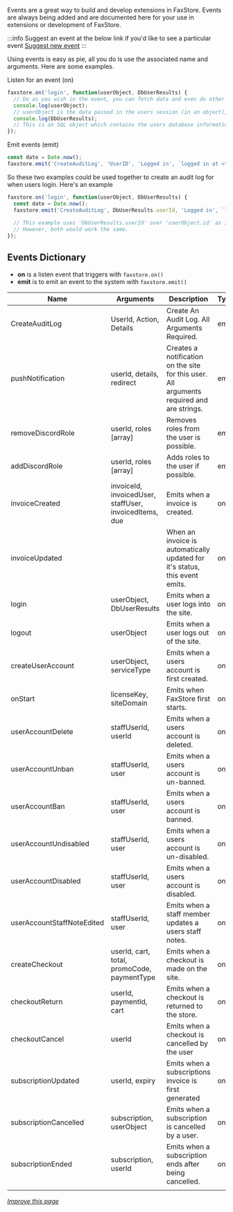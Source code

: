 Events are a great way to build and develop extensions in FaxStore. Events are always being added and are documented here for your use in extensions or development of FaxStore.

:::info
Suggest an event at the below link if you'd like to see a particular event
[Suggest new event](https://bugs.faxes.zone/projects/faxstore/add?t=feedback)
:::

Using events is easy as pie, all you do is use the associated name and arguments. Here are some examples.

Listen for an event (on)
```js
faxstore.on('login', function(userObject, DbUserResults) {
  // Do as you wish in the event, you can fetch data and even do other actions like make an automated webhook post.
  console.log(userObject);
  // userObject is the data passed in the users session (in an object), this will contain some login service data like their ID, avatar, and possibly guilds.
  console.log(DbUserResults);
  // This is an SQL object which contains the users database information.
});
```

Emit events (emit)
```js
const date = Date.now();
faxstore.emit('CreateAuditLog', 'UserID', 'Logged in', `logged in at <t:${date}>`);
```

So these two examples could be used together to create an audit log for when users login. Here's an example
```js
faxstore.on('login', function(userObject, DbUserResults) {
  const date = Date.now();
  faxstore.emit('CreateAuditLog', DbUserResults.userId, 'Logged in', `logged in at <t:${date}>`);
  
  // This example uses 'DbUserResults.userId' over 'userObject.id' as it can be more reliable and correlates to the database.
  // However, both would work the same.
});
```

## Events Dictionary

- **on** is a listen event that triggers with `faxstore.on()`
- **emit** is to emit an event to the system with `faxstore.emit()`

| Name                       | Arguments                                              | Description                                                                               | Type |
|----------------------------|--------------------------------------------------------|-------------------------------------------------------------------------------------------|------|
| CreateAuditLog             | UserId, Action, Details                                | Create An Audit Log. All Arguments Required.                                              | emit |
| pushNotification           | userId, details, redirect                              | Creates a notification on the site for this user. All arguments required and are strings. | emit |
| removeDiscordRole          | userId, roles [array]                                  | Removes roles from the user is possible.                                                  | emit |
| addDiscordRole             | userId, roles [array]                                  | Adds roles to the user if possible.                                                       | emit |
| invoiceCreated             | invoiceId, invoicedUser, staffUser, invoicedItems, due | Emits when a invoice is created.                                                          | on   |
| invoiceUpdated             |                                                        | When an invoice is automatically updated for it's status, this event emits.               | on   |
| login                      | userObject, DbUserResults                              | Emits when a user logs into the site.                                                     | on   |
| logout                     | userObject                                             | Emits when a user logs out of the site.                                                   | on   |
| createUserAccount          | userObject, serviceType                                | Emits when a users account is first created.                                              | on   |
| onStart                    | licenseKey, siteDomain                                 | Emits when FaxStore first starts.                                                         | on   |
| userAccountDelete          | staffUserId, userId                                    | Emits when a users account is deleted.                                                    | on   |
| userAccountUnban           | staffUserId, user                                      | Emits when a users account is un-banned.                                                  | on   |
| userAccountBan             | staffUserId, user                                      | Emits when a users account is banned.                                                     | on   |
| userAccountUndisabled      | staffUserId, user                                      | Emits when a users account is un-disabled.                                                | on   |
| userAccountDisabled        | staffUserId, user                                      | Emits when a users account is disabled.                                                   | on   |
| userAccountStaffNoteEdited | staffUserId, user                                      | Emits when a staff member updates a users staff notes.                                    | on   |
| createCheckout             | userId, cart, total, promoCode, paymentType            | Emits when a checkout is made on the site.                                                | on   |
| checkoutReturn             | userId, paymentId, cart                                | Emits when a checkout is returned to the store.                                           | on   |
| checkoutCancel             | userId                                                 | Emits when a checkout is cancelled by the user                                            | on   |
| subscriptionUpdated        | userId, expiry                                         | Emits when a subscriptions invoice is first generated                                     | on   |
| subscriptionCancelled      | subscription, userObject                               | Emits when a subscription is cancelled by a user.                                         | on   |
| subscriptionEnded          | subscription, userId                                   | Emits when a subscription ends after being cancelled.                                     | on   |
|                            |                                                        |                                                                                           |      |


*[Improve this page](https://github.com/FAXES/Documentation/blob/main/FaxStore/Events.md)*
